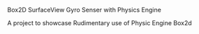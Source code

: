 Box2D
SurfaceView
Gyro Senser with Physics Engine

A project to showcase Rudimentary use of Physic Engine Box2d 